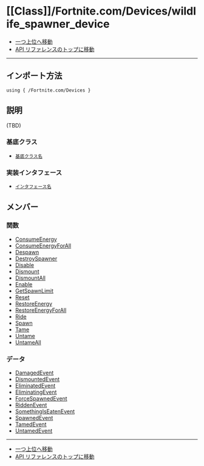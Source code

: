 # [[Class]]/Fortnite.com/Devices/wildlife_spawner_device

- [一つ上位へ移動](../main.md)
- [API リファレンスのトップに移動](../../../main.md)

---

## インポート方法

```verse
using { /Fortnite.com/Devices }
```

## 説明

(TBD)

### 基底クラス

- [`基底クラス名`]()

### 実装インタフェース

- [`インタフェース名`]()

## メンバー

### 関数

- [ConsumeEnergy](./F_ConsumeEnergy/main.md)
- [ConsumeEnergyForAll](./F_ConsumeEnergyForAll/main.md)
- [Despawn](./F_Despawn/main.md)
- [DestroySpawner](./F_DestroySpawner/main.md)
- [Disable](./F_Disable/main.md)
- [Dismount](./F_Dismount/main.md)
- [DismountAll](./F_DismountAll/main.md)
- [Enable](./F_Enable/main.md)
- [GetSpawnLimit](./F_GetSpawnLimit/main.md)
- [Reset](./F_Reset/main.md)
- [RestoreEnergy](./F_RestoreEnergy/main.md)
- [RestoreEnergyForAll](./F_RestoreEnergyForAll/main.md)
- [Ride](./F_Ride/main.md)
- [Spawn](./F_Spawn/main.md)
- [Tame](./F_Tame/main.md)
- [Untame](./F_Untame/main.md)
- [UntameAll](./F_UntameAll/main.md)

### データ

- [DamagedEvent](./D_DamagedEvent/main.md)
- [DismountedEvent](./D_DismountedEvent/main.md)
- [EliminatedEvent](./D_EliminatedEvent/main.md)
- [EliminatingEvent](./D_EliminatingEvent/main.md)
- [ForceSpawnedEvent](./D_ForceSpawnedEvent/main.md)
- [RiddenEvent](./D_RiddenEvent/main.md)
- [SomethingIsEatenEvent](./D_SomethingIsEatenEvent/main.md)
- [SpawnedEvent](./D_SpawnedEvent/main.md)
- [TamedEvent](./D_TamedEvent/main.md)
- [UntamedEvent](./D_UntamedEvent/main.md)

---

- [一つ上位へ移動](../main.md)
- [API リファレンスのトップに移動](../../../main.md)
